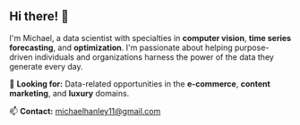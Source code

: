 ## Hi there! 👋
I'm Michael, a data scientist with specialties in **computer vision**, **time series forecasting**, and **optimization**. I'm passionate about helping purpose-driven individuals and organizations harness the power of the data they generate every day.

🔬 **Looking for:** Data-related opportunities in the **e-commerce**, **content marketing**, and **luxury** domains.

📫 **Contact:** michaelhanley11@gmail.com
